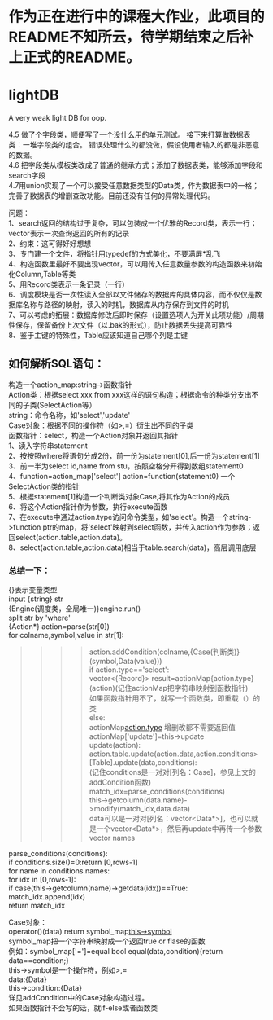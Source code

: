 
作为正在进行中的课程大作业，此项目的README不知所云，待学期结束之后补上正式的README。
=======
# lightDB
A very weak light DB for oop.

4.5 做了个字段类，顺便写了一个没什么用的单元测试。
接下来打算做数据表类：一堆字段类的组合。
错误处理什么的都没做，假设使用者输入的都是非恶意的数据。<br>
4.6 把字段类从模板类改成了普通的继承方式；添加了数据表类，能够添加字段和search字段<br/>
4.7用union实现了一个可以接受任意数据类型的Data类，作为数据表中的一格；完善了数据表的增删查改功能。目前还没有任何的异常处理代码。<br/>

问题：<br/>
1、search返回的结构过于复杂，可以包装成一个优雅的Record类，表示一行；vector<Record>表示一次查询返回的所有的记录<br/>
2、约束：这可得好好想想<br/>
3、专门建一个文件，将指针用typedef的方式美化，不要满屏*乱飞<br/>
4、构造函数里最好不要出现vector，可以用传入任意数量参数的构造函数来初始化Column,Table等类<br/>
5、用Record类表示一条记录（一行）<br/>
6、调度模块是否一次性读入全部以文件储存的数据库的具体内容，而不仅仅是数据库名称与路径的映射，读入的时机，数据库从内存保存到文件的时机<br/>
7、可以考虑的拓展：数据库修改后即时保存（设置选项人为开关此项功能）/周期性保存，保留备份上次文件（以.bak的形式），防止数据丢失提高可靠性<br/>
8、鉴于主键的特殊性，Table应该知道自己哪个列是主键<br/>
  
  
 ## 如何解析SQL语句：
 构造一个action_map:string->函数指针<br/>
 Action类：根据select xxx from xxx这样的语句构造；根据命令的种类分支出不同的子类(SelectAction等）<br/>
 string：命令名称，如'select','update'<br/>
 Case对象：根据不同的操作符（如>,=）衍生出不同的子类<br/>
 函数指针：select，构造一个Action对象并返回其指针<br/>
 1、读入字符串statement<br/>
 2、按按照where将语句分成2份，前一份为statement[0],后一份为statement[1]<br/>
 3、前一半为select id,name from stu，按照空格分开得到数组statement0<br/>
 4、function=action_map['select'] action=function(statement0) 一个SelectAction类的指针<br/>
 5、根据statement[1]构造一个判断类对象Case,将其作为Action的成员<br/>
 6、将这个Action指针作为参数，执行execute函数<br/>
 7、在execute中通过action.type访问命令类型，如'select'。构造一个string->function ptr的map，将'select'映射到select函数，并传入action作为参数；返回select(action.table,action.data)。<br/>
 8、select(action.table,action.data)相当于table.search(data)，高层调用底层<br/>
 ### 总结一下：
 {}表示变量类型<br/>
 input {string} str<br/>
 {Engine(调度类，全局唯一)}engine.run()<br/>
 split str by 'where'<br/>
 {Action*} action=parse(str[0])<br/>
 for colname,symbol,value in str[1]:<br/>
 >>>>action.addCondition(colname,{Case(判断类)}(symbol,Data(value)))<br/>
 if action.type=='select':</br>
 >>>>vector<{Record}> result=actionMap{action.type}(action)(记住actionMap把字符串映射到函数指针)<br/>
     如果函数指针用不了，就写一个函数类，即重载（）的类<br/>
 else:<br/>
     actionMap[action.type](action)   增删改都不需要返回值<br/>
 actionMap['update']=this->update<br/>
 update(action):<br/>
     action.table.update(action.data,action.conditions><br/>
 [Table].update(data,conditions):<br/>(记住conditions是一对对[列名：Case]，参见上文的addCondition函数)<br/>
     match_idx=parse_conditions(conditions)<br/>
     this->getcolumn(data.name)->modify(match_idx,data.data)<br/>
     data可以是一对对[列名：vector<Data*>]，也可以就是一个vector<Data*>，然后再update中再传一个参数vector<string> names<br/>
  
  parse_conditions(conditions):<br/>
      if conditions.size()=0:return [0,rows-1] <br/>
      for name in conditions.names:<br/>
          for idx in [0,rows-1]:<br/>
              if case(this->getcolumn(name)->getdata(idx))==True:<br/>
                  match_idx.append(idx)<br/>
       return match_idx <br/>
       
  Case对象：<br/>
       operator()(data) return symbol_map[this->symbol](data,this->condition)<br/>
  symbol_map把一个字符串映射成一个返回true or flase的函数<br/>
  例如：symbol_map['=']=equal
  bool equal(data,condition){return data==condition;}<br/>
  this->symbol是一个操作符，例如>,=<br/>
  data:{Data}<br/>
  this->condition:{Data}<br/>
 详见addCondition中的Case对象构造过程。<br/>
 如果函数指针不会写的话，就if-else或者函数类<br/>
 
 
 
 
